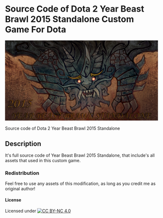# Source Code of Dota 2 Year Beast Brawl 2015 Standalone Custom Game For Dota
 
![Logo](https://raw.githubusercontent.com/L4-Wyrm/Dota-2-Year-Beast-Brawl-2015-Standalone/master/Logo/ybb_current.png "Logo")
 
Source code of Dota 2 Year Beast Brawl 2015 Standalone
 
## Description
It's full source code of Year Beast Brawl 2015 Standalone, that include's all assets that used in this custom game.

### Redistribution
Feel free to use any assets of this modification, as long as you credit me as original author!

#### License
Licensed under [![CC BY-NC 4.0](https://licensebuttons.net/l/by-nc/4.0/80x15.png)](https://creativecommons.org/licenses/by-nc/4.0/)